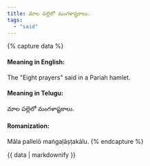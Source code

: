 ```yaml
---
title: మాల పల్లెలో మంగళాష్టకాలు.
tags:
  - "said"
---
```


{% capture data %}
#### Meaning in English:
The "Eight prayers" said in a Pariah hamlet.

#### Meaning in Telugu:
మాల పల్లెలో మంగళాష్టకాలు.

#### Romanization:
Māla pallelō maṅgaḷāṣṭakālu.
{% endcapture %}

{{ data | markdownify }}

